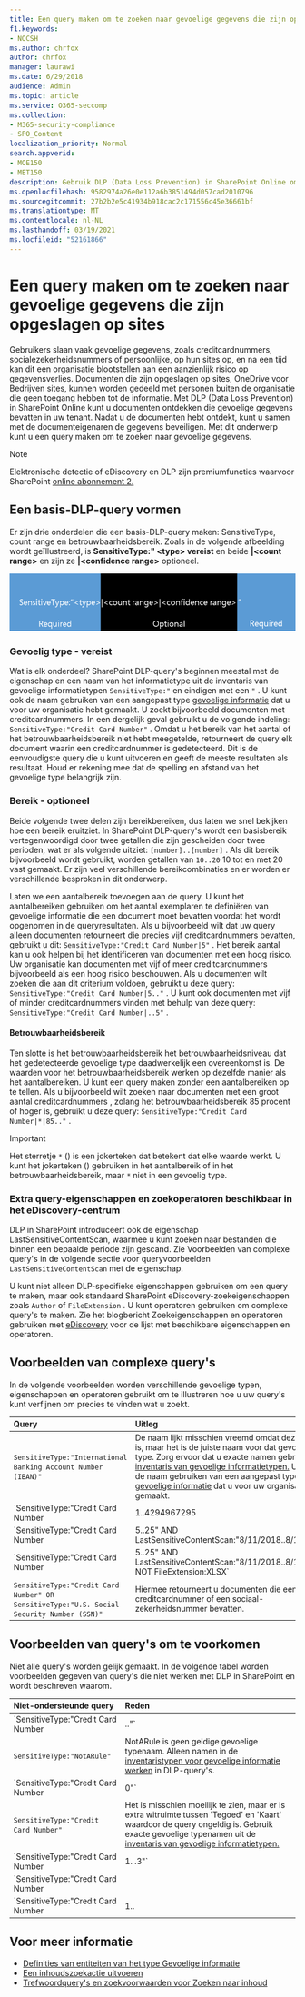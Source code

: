 ```yaml
---
title: Een query maken om te zoeken naar gevoelige gegevens die zijn opgeslagen op sites
f1.keywords:
- NOCSH
ms.author: chrfox
author: chrfox
manager: laurawi
ms.date: 6/29/2018
audience: Admin
ms.topic: article
ms.service: O365-seccomp
ms.collection:
- M365-security-compliance
- SPO_Content
localization_priority: Normal
search.appverid:
- MOE150
- MET150
description: Gebruik DLP (Data Loss Prevention) in SharePoint Online om documenten te ontdekken die gevoelige gegevens in uw tenant bevatten.
ms.openlocfilehash: 9582974a26e0e112a6b3851494d057cad2010796
ms.sourcegitcommit: 27b2b2e5c41934b918cac2c171556c45e36661bf
ms.translationtype: MT
ms.contentlocale: nl-NL
ms.lasthandoff: 03/19/2021
ms.locfileid: "52161866"
---
```

# <a name="form-a-query-to-find-sensitive-data-stored-on-sites"></a>Een query maken om te zoeken naar gevoelige gegevens die zijn opgeslagen op sites

Gebruikers slaan vaak gevoelige gegevens, zoals creditcardnummers, socialezekerheidsnummers of persoonlijke, op hun sites op, en na een tijd kan dit een organisatie blootstellen aan een aanzienlijk risico op gegevensverlies. Documenten die zijn opgeslagen op sites, OneDrive voor Bedrijven sites, kunnen worden gedeeld met personen buiten de organisatie die geen toegang hebben tot de informatie. Met DLP (Data Loss Prevention) in SharePoint Online kunt u documenten ontdekken die gevoelige gegevens bevatten in uw tenant. Nadat u de documenten hebt ontdekt, kunt u samen met de documenteigenaren de gegevens beveiligen. Met dit onderwerp kunt u een query maken om te zoeken naar gevoelige gegevens.
  
> [!NOTE]
> Elektronische detectie of eDiscovery en DLP zijn premiumfuncties waarvoor SharePoint [online abonnement 2.](https://go.microsoft.com/fwlink/?LinkId=510080) 
  
## <a name="forming-a-basic-dlp-query"></a>Een basis-DLP-query vormen

Er zijn drie onderdelen die een basis-DLP-query maken: SensitiveType, count range en betrouwbaarheidsbereik. Zoals in de volgende afbeelding wordt geïllustreerd, is **SensitiveType:" \<type\> vereist** en beide **|\<count range\>** en zijn ze **|\<confidence range\>** optioneel. 
  
![Voorbeeldquery onderverdeeld in vereist en optioneel](../media/DLP-query-example-text.png)
  
### <a name="sensitive-type---required"></a>Gevoelig type - vereist

Wat is elk onderdeel? SharePoint DLP-query's beginnen meestal met de eigenschap en een naam van het informatietype uit de inventaris van gevoelige informatietypen `SensitiveType:"` en eindigen met een [](/Exchange/what-the-sensitive-information-types-in-exchange-look-for-exchange-2013-help) `"` . U kunt ook de naam gebruiken van een aangepast type [gevoelige informatie](create-a-custom-sensitive-information-type.md) dat u voor uw organisatie hebt gemaakt. U zoekt bijvoorbeeld documenten met creditcardnummers. In een dergelijk geval gebruikt u de volgende indeling:  `SensitiveType:"Credit Card Number"` . Omdat u het bereik van het aantal of het betrouwbaarheidsbereik niet hebt meegetelde, retourneert de query elk document waarin een creditcardnummer is gedetecteerd. Dit is de eenvoudigste query die u kunt uitvoeren en geeft de meeste resultaten als resultaat. Houd er rekening mee dat de spelling en afstand van het gevoelige type belangrijk zijn. 
  
### <a name="ranges---optional"></a>Bereik - optioneel

Beide volgende twee delen zijn bereikbereiken, dus laten we snel bekijken hoe een bereik eruitziet. In SharePoint DLP-query's wordt een basisbereik vertegenwoordigd door twee getallen die zijn gescheiden door twee perioden, wat er als volgende uitziet: `[number]..[number]` . Als dit bereik bijvoorbeeld wordt gebruikt, worden getallen van  `10..20` 10 tot en met 20 vast gemaakt. Er zijn veel verschillende bereikcombinaties en er worden er verschillende besproken in dit onderwerp. 
  
Laten we een aantalbereik toevoegen aan de query. U kunt het aantalbereiken gebruiken om het aantal exemplaren te definiëren van gevoelige informatie die een document moet bevatten voordat het wordt opgenomen in de queryresultaten. Als u bijvoorbeeld wilt dat uw query alleen documenten retourneert die precies vijf creditcardnummers bevatten, gebruikt u dit:  `SensitiveType:"Credit Card Number|5"` . Het bereik aantal kan u ook helpen bij het identificeren van documenten met een hoog risico. Uw organisatie kan documenten met vijf of meer creditcardnummers bijvoorbeeld als een hoog risico beschouwen. Als u documenten wilt zoeken die aan dit criterium voldoen, gebruikt u deze query:  `SensitiveType:"Credit Card Number|5.."` . U kunt ook documenten met vijf of minder creditcardnummers vinden met behulp van deze query:  `SensitiveType:"Credit Card Number|..5"` . 
  
#### <a name="confidence-range"></a>Betrouwbaarheidsbereik

Ten slotte is het betrouwbaarheidsbereik het betrouwbaarheidsniveau dat het gedetecteerde gevoelige type daadwerkelijk een overeenkomst is. De waarden voor het betrouwbaarheidsbereik werken op dezelfde manier als het aantalbereiken. U kunt een query maken zonder een aantalbereiken op te tellen. Als u bijvoorbeeld wilt zoeken naar documenten met een groot aantal creditcardnummers , zolang het betrouwbaarheidsbereik 85 procent of hoger is, gebruikt u deze query:  `SensitiveType:"Credit Card Number|*|85.."` . 
  
> [!IMPORTANT]
> Het sterretje `*` () is een jokerteken dat betekent dat elke waarde werkt. U kunt het jokerteken () gebruiken in het aantalbereik of in het betrouwbaarheidsbereik, maar `*` niet in een gevoelig type. 
  
### <a name="additional-query-properties-and-search-operators-available-in-the-ediscovery-center"></a>Extra query-eigenschappen en zoekoperatoren beschikbaar in het eDiscovery-centrum

DLP in SharePoint introduceert ook de eigenschap LastSensitiveContentScan, waarmee u kunt zoeken naar bestanden die binnen een bepaalde periode zijn gescand. Zie Voorbeelden van complexe query's in de volgende sectie voor queryvoorbeelden `LastSensitiveContentScan` met de eigenschap. [](#examples-of-complex-queries) 
  
U kunt niet alleen DLP-specifieke eigenschappen gebruiken om een query te maken, maar ook standaard SharePoint eDiscovery-zoekeigenschappen zoals `Author` of `FileExtension` . U kunt operatoren gebruiken om complexe query's te maken. Zie het blogbericht Zoekeigenschappen en operatoren gebruiken met [eDiscovery](/archive/blogs/quentin/using-search-properties-and-operators-with-ediscovery) voor de lijst met beschikbare eigenschappen en operatoren. 
  
## <a name="examples-of-complex-queries"></a>Voorbeelden van complexe query's

In de volgende voorbeelden worden verschillende gevoelige typen, eigenschappen en operatoren gebruikt om te illustreren hoe u uw query's kunt verfijnen om precies te vinden wat u zoekt.
  
|**Query**|**Uitleg**|
|:-----|:-----|
| `SensitiveType:"International Banking Account Number (IBAN)"` <br/> |De naam lijkt misschien vreemd omdat deze zo lang is, maar het is de juiste naam voor dat gevoelige type. Zorg ervoor dat u exacte namen gebruikt uit de [inventaris van gevoelige informatietypen.](/Exchange/what-the-sensitive-information-types-in-exchange-look-for-exchange-2013-help) U kunt ook de naam gebruiken van een aangepast type [gevoelige informatie](create-a-custom-sensitive-information-type.md) dat u voor uw organisatie hebt gemaakt.  <br/> |
| `SensitiveType:"Credit Card Number|1..4294967295|1..100"` <br/> |Hiermee retourneert u documenten met ten minste één overeenkomst met het gevoelige type 'Creditcardnummer'. De waarden voor elk bereik zijn de respectievelijke minimum- en maximumwaarden. Een eenvoudigere manier om deze query te schrijven is  `SensitiveType:"Credit Card Number"` , maar waar is het plezier in dat?  <br/> |
| `SensitiveType:"Credit Card Number| 5..25" AND LastSensitiveContentScan:"8/11/2018..8/13/2018"` <br/> |Dit retourneert documenten met 5-25 creditcardnummers die zijn gescand van 11 augustus 2018 tot en met 13 augustus 2018.  <br/> |
| `SensitiveType:"Credit Card Number| 5..25" AND LastSensitiveContentScan:"8/11/2018..8/13/2018" NOT FileExtension:XLSX` <br/> |Dit retourneert documenten met 5-25 creditcardnummers die zijn gescand van 11 augustus 2018 tot en met 13 augustus 2018. Bestanden met een XLSX-extensie worden niet opgenomen in de queryresultaten.  `FileExtension` is een van de vele eigenschappen die u in een query kunt opnemen. Zie Zoekeigenschappen en operatoren gebruiken met [eDiscovery](/archive/blogs/quentin/using-search-properties-and-operators-with-ediscovery)voor meer informatie.  <br/> |
| `SensitiveType:"Credit Card Number" OR SensitiveType:"U.S. Social Security Number (SSN)"` <br/> |Hiermee retourneert u documenten die een creditcardnummer of een sociaal-zekerheidsnummer bevatten.  <br/> |
   
## <a name="examples-of-queries-to-avoid"></a>Voorbeelden van query's om te voorkomen

Niet alle query's worden gelijk gemaakt. In de volgende tabel worden voorbeelden gegeven van query's die niet werken met DLP in SharePoint en wordt beschreven waarom.
  
|**Niet-ondersteunde query**|**Reden**|
|:-----|:-----|
| `SensitiveType:"Credit Card Number|.."` <br/> |U moet ten minste één getal toevoegen.  <br/> |
| `SensitiveType:"NotARule"` <br/> |NotARule is geen geldige gevoelige typenaam. Alleen namen in de [inventaristypen voor gevoelige informatie werken](/Exchange/what-the-sensitive-information-types-in-exchange-look-for-exchange-2013-help) in DLP-query's.  <br/> |
| `SensitiveType:"Credit Card Number|0"` <br/> |Nul is niet geldig als de minimumwaarde of de maximumwaarde in een bereik.  <br/> |
| `SensitiveType:"Credit Card Number"` <br/> |Het is misschien moeilijk te zien, maar er is extra witruimte tussen 'Tegoed' en 'Kaart' waardoor de query ongeldig is. Gebruik exacte gevoelige typenamen uit de [inventaris van gevoelige informatietypen.](/Exchange/what-the-sensitive-information-types-in-exchange-look-for-exchange-2013-help)  <br/> |
| `SensitiveType:"Credit Card Number|1. .3"` <br/> |Het gedeelte met twee perioden mag niet worden gescheiden door een spatie.  <br/> |
| `SensitiveType:"Credit Card Number| |1..|80.."` <br/> |Er zijn te veel scheidingstekens voor pijpen (|). Volg in plaats daarvan deze indeling: `SensitiveType: "Credit Card Number|1..|80.."` <br/> |
| `SensitiveType:"Credit Card Number|1..|80..101"` <br/> |Omdat betrouwbaarheidswaarden een percentage vertegenwoordigen, kunnen ze niet groter zijn dan 100. Kies in plaats daarvan een getal van 1 tot en met 100.  <br/> |
   
## <a name="for-more-information"></a>Voor meer informatie

- [Definities van entiteiten van het type Gevoelige informatie](sensitive-information-type-entity-definitions.md)
- [Een inhoudszoekactie uitvoeren](content-search.md)
- [Trefwoordquery's en zoekvoorwaarden voor Zoeken naar inhoud](keyword-queries-and-search-conditions.md)
